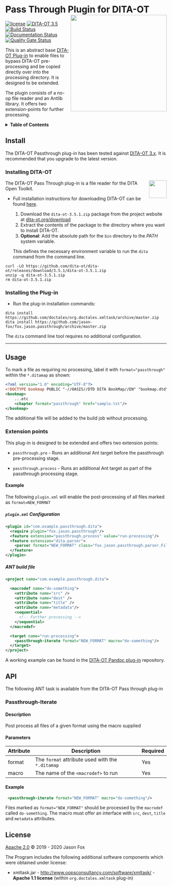 # Pass Through Plugin for DITA-OT [<img src="https://jason-fox.github.io/fox.jason.passthrough/passthrough.png" align="right" width="300">](http://passthroughdita-ot.rtfd.io/)

[![license](https://img.shields.io/github/license/jason-fox/fox.jason.passthrough.svg)](http://www.apache.org/licenses/LICENSE-2.0)
[![DITA-OT 3.5](https://img.shields.io/badge/DITA--OT-3.5-blue.svg)](http://www.dita-ot.org/3.5)
[![Build Status](https://travis-ci.org/jason-fox/fox.jason.passthrough.svg?branch=master)](https://travis-ci.org/jason-fox/fox.jason.passthrough)
[![Documentation Status](https://readthedocs.org/projects/passthroughdita-ot/badge/?version=latest)](https://passthroughdita-ot.readthedocs.io/en/latest/?badge=latest)
[![Quality Gate Status](https://sonarcloud.io/api/project_badges/measure?project=fox.jason.passthrough&metric=alert_status)](https://sonarcloud.io/dashboard?id=fox.jason.passthrough)

This is an abstract base [DITA-OT Plug-in](https://www.dita-ot.org/plugins) to enable files to bypass DITA-OT
pre-processing and be copied directly over into the processing directory. It is designed to be extended.

The plugin consists of a no-op file reader and an Antlib library. It offers two extension-points for further processing.

<details>
<summary><strong>Table of Contents</strong></summary>

-   [Install](#install)
    -   [Installing DITA-OT](#installing-dita-ot)
    -   [Installing the Plug-in](#installing-the-plug-in)
-   [Usage](#usage)
    -   [Extension points](#extension-points)
        -   [Example](#example)
-   [API](#api)
    -   [Passthrough-Iterate](#passthrough-iterate)
-   [License](#license)

</details>

## Install

The DITA-OT Passthrough plug-in has been tested against [DITA-OT 3.x](http://www.dita-ot.org/download). It is
recommended that you upgrade to the latest version.

### Installing DITA-OT

<a href="https://www.dita-ot.org"><img src="https://www.dita-ot.org/images/dita-ot-logo.svg" align="right" height="55"></a>

The DITA-OT Pass Through plug-in is a file reader for the DITA Open Toolkit.

-   Full installation instructions for downloading DITA-OT can be found
    [here](https://www.dita-ot.org/3.5.1/topics/installing-client.html).

    1.  Download the `dita-ot-3.5.1.zip` package from the project website at
        [dita-ot.org/download](https://www.dita-ot.org/download)
    2.  Extract the contents of the package to the directory where you want to install DITA-OT.
    3.  **Optional**: Add the absolute path for the `bin` directory to the _PATH_ system variable.

    This defines the necessary environment variable to run the `dita` command from the command line.

```console
curl -LO https://github.com/dita-ot/dita-ot/releases/download/3.5.1/dita-ot-3.5.1.zip
unzip -q dita-ot-3.5.1.zip
rm dita-ot-3.5.1.zip
```

### Installing the Plug-in

-   Run the plug-in installation commands:

```console
dita install https://github.com/doctales/org.doctales.xmltask/archive/master.zip
dita install https://github.com/jason-fox/fox.jason.passthrough/archive/master.zip
```

The `dita` command line tool requires no additional configuration.

---

## Usage

To mark a file as requiring no processing, label it with `format="passthrough"` within the `*.ditamap` as shown:

```xml
<?xml version="1.0" encoding="UTF-8"?>
<!DOCTYPE bookmap PUBLIC "-//OASIS//DTD DITA BookMap//EN" "bookmap.dtd">
<bookmap>
    ...etc
    <chapter format="passthrough" href="sample.txt"/>
</bookmap>
```

The additional file will be added to the build job without processing.

### Extension points

This plug-in is designed to be extended and offers two extension points:

-   `passthrough.pre` - Runs an additional Ant target before the passthrough pre-processing stage.

-   `passthrough.process` - Runs an additional Ant target as part of the passthrough processing stage.

#### Example

The following `plugin.xml` will enable the post-processing of all files marked as `format=NEW_FORMAT`

##### `plugin.xml` Configuration

```xml
<plugin id="com.example.passthrough.dita">
  <require plugin="fox.jason.passthrough"/>
  <feature extension="passthrough.process" value="run-processing"/>
  <feature extension="dita.parser">
    <parser format="NEW_FORMAT" class="fox.jason.passthrough.parser.FileReader"/>
  </feature>
</plugin>
```

##### ANT build file

```xml
<project name="com.example.passthrough.dita">

  <macrodef name="do-something">
    <attribute name="src" />
    <attribute name="dest" />
    <attribute name="title" />
    <attribute name="metadata"/>
    <sequential>
      <!-- Further processing -->
    </sequential>
  </macrodef>

  <target name="run-processing">
    <passthrough-iterate format="NEW_FORMAT" macro="do-something"/>
  </target>
</project>
```

A working example can be found in the [DITA-OT Pandoc plug-in](https://github.com/jason-fox/fox.jason.pandoc)
repository.

## API

The following ANT task is available from the DITA-OT Pass through plug-in

### Passthrough-Iterate

#### Description

Post process all files of a given format using the macro supplied

#### Parameters

| Attribute | Description                                      | Required |
| --------- | ------------------------------------------------ | -------- |
| format    | The `format` attribute used with the `*.ditamap` | Yes      |
| macro     | The name of the `<macrodef>` to run              | Yes      |

#### Example

```xml
 <passthrough-iterate format="NEW_FORMAT" macro="do-something"/>
```

Files marked as `format="NEW_FORMAT"` should be processed by the `macrodef` called `do-something`. The macro must offer
an interface with `src`, `dest`, `title` and `metadata` attributes.

## License

[Apache 2.0](LICENSE) © 2019 - 2020 Jason Fox

The Program includes the following additional software components which were obtained under license:

-   xmltask.jar - http://www.oopsconsultancy.com/software/xmltask/ - **Apache 1.1 license** (within
    `org.doctales.xmltask` plug-in)
